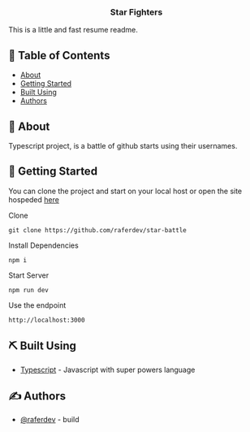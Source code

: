 <h3 align="center">Star Fighters</h3>

This is a little and fast resume readme.

## 📝 Table of Contents

- [About](#about)
- [Getting Started](#getting_started)
- [Built Using](#built_using)
- [Authors](#authors)

## 🧐 About <a name = "about"></a>

Typescript project, is a battle of github starts using their usernames.

## 🏁 Getting Started <a name = "getting_started"></a>

You can clone the project and start on your local host or open the site hospeded <a href="https://ignite-call-orcin.vercel.app/">here</a>

Clone

```
git clone https://github.com/raferdev/star-battle
```

Install Dependencies

```
npm i
```

Start Server

```
npm run dev
```

Use the endpoint

```
http://localhost:3000
```

## ⛏️ Built Using <a name = "built_using"></a>


- [Typescript](https://developer.mozilla.org/pt-BR/docs/Web/typescript) - Javascript with super powers language


## ✍️ Authors <a name = "authors"></a>

- [@raferdev](https://github.com/raferdev) - build
